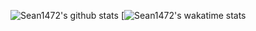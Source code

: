 ![Sean1472's github stats](https://github-readme-stats.vercel.app/api?username=Sean1472&show_icons=true)
[![Sean1472's wakatime stats](https://github-readme-stats.vercel.app/api/wakatime?username=Sean1472)

